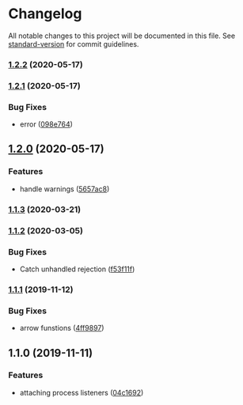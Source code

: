 # Changelog

All notable changes to this project will be documented in this file. See [standard-version](https://github.com/conventional-changelog/standard-version) for commit guidelines.

### [1.2.2](https://github.com/gospime/process-alerts/compare/v1.2.1...v1.2.2) (2020-05-17)

### [1.2.1](https://github.com/gospime/process-alerts/compare/v1.2.0...v1.2.1) (2020-05-17)


### Bug Fixes

* error ([098e764](https://github.com/gospime/process-alerts/commit/098e7647bd6500fdb17460e5bf01ed4a21cc3ef2))

## [1.2.0](https://github.com/gospime/process-alerts/compare/v1.1.3...v1.2.0) (2020-05-17)


### Features

* handle warnings ([5657ac8](https://github.com/gospime/process-alerts/commit/5657ac800cbb7c0f30f2ebd8acd163f278739b5c))

### [1.1.3](https://github.com/gospime/process-alerts/compare/v1.1.2...v1.1.3) (2020-03-21)

### [1.1.2](https://github.com/gospime/process-alerts/compare/v1.1.1...v1.1.2) (2020-03-05)


### Bug Fixes

* Catch unhandled rejection ([f53f11f](https://github.com/gospime/process-alerts/commit/f53f11f3990878bcd865310dfdd2b9475a40835d))

### [1.1.1](https://github.com/gospime/process-alerts/compare/v1.1.0...v1.1.1) (2019-11-12)


### Bug Fixes

* arrow funstions ([4ff9897](https://github.com/gospime/process-alerts/commit/4ff98972d0b425472daac94438e61db62d8c1cfd))

## 1.1.0 (2019-11-11)


### Features

* attaching process listeners ([04c1692](https://github.com/gospime/process-alerts/commit/04c169281e3b720037e26d37790ea4c0af78195b))
